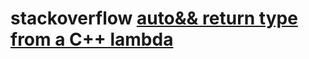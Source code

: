# stackoverflow [auto&& return type from a C++ lambda](https://stackoverflow.com/questions/61742004/auto-return-type-from-a-c-lambda)